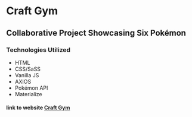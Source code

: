 # Craft Gym
## Collaborative Project Showcasing Six Pokémon

### Technologies Utilized
* HTML
* CSS/SaSS
* Vanilla JS
* AXIOS
* Pokémon API
* Materialize  

#### link to website [Craft Gym](https://rashidarmand.github.io/Craft-Gym/)
